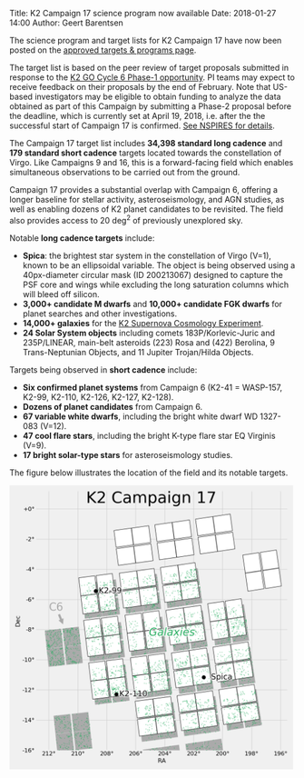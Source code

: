 Title: K2 Campaign 17 science program now available
Date: 2018-01-27 14:00
Author: Geert Barentsen

The science program and target lists for K2 Campaign 17
have now been posted on the
[approved targets & programs page](k2-approved-programs.html#campaign-17).

The target list is based on the peer review of target proposals
submitted in response to the [K2 GO Cycle 6 Phase-1 opportunity](call-for-k2-go-cycle-6-proposals-for-campaigns-17-18-and-19.html).
PI teams may expect to receive feedback on their proposals by the end of February.
Note that US-based investigators may be eligible to obtain funding to analyze
the data obtained as part of this Campaign by submitting a Phase-2 proposal
before the deadline, which is currently set at April 19, 2018,
i.e. after the the successful start of Campaign 17 is confirmed. [See NSPIRES for details](https://nspires.nasaprs.com/external/solicitations/summary!init.do?solId={7DC22936-4C6A-44FC-74A3-F0C9248DC9DD}&path=open).

The Campaign 17 target list includes <b>34,398 standard long cadence</b>
and <b>179 standard short cadence</b> targets
located towards the constellation of Virgo.
Like Campaigns 9 and 16, this is a forward-facing field which enables
simultaneous observations to be carried out from the ground.

Campaign 17 provides a substantial overlap with Campaign 6,
offering a longer baseline for stellar activity, asteroseismology,
and AGN studies,
as well as enabling dozens of K2 planet candidates to be revisited.
The field also provides access to 20 deg<sup>2</sup>
of previously unexplored sky.

Notable <b>long cadence targets</b> include:

* <b>Spica</b>: the brightest star system in the constellation of Virgo (V=1),
  known to be an ellipsoidal variable.
  The object is being observed using a 40px-diameter circular mask
  (ID 200213067) designed to capture the PSF core and wings while excluding
  the long saturation columns which will bleed off silicon.
* <b>3,000+ candidate M dwarfs</b> and <b>10,000+ candidate FGK dwarfs</b>
  for planet searches and other investigations.
* <b>14,000+ galaxies</b> for the
  <a href="supernova-experiment/">K2 Supernova Cosmology Experiment</a>.
* <b>24 Solar System objects</b>
        including comets 183P/Korlevic-Juric and 235P/LINEAR,
        main-belt asteroids (223) Rosa and (422) Berolina,
        9 Trans-Neptunian Objects, and 11 Jupiter Trojan/Hilda Objects.

Targets being observed in <b>short cadence</b> include:

* <b>Six confirmed planet systems</b> from Campaign 6
  (K2-41 = WASP-157, K2-99, K2-110, K2-126, K2-127, K2-128).
* <b>Dozens of planet candidates</b> from Campaign 6.
* <b>67 variable white dwarfs</b>,
  including the bright white dwarf WD 1327-083 (V=12).
* <b>47 cool flare stars</b>,
  including the bright K-type flare star EQ Virginis (V=9).
* <b>17 bright solar-type stars</b> for asteroseismology studies.

The figure below illustrates the location of the field and its notable targets.

<a href="images/k2/k2-c17-field.png"><img class="img-responsive" style="max-width:500px;" src="images/k2/k2-c17-field.png"></a>